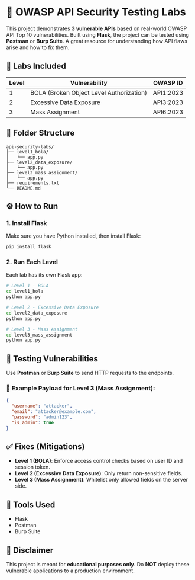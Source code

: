 # 🔐 OWASP API Security Testing Labs

This project demonstrates **3 vulnerable APIs** based on real-world OWASP API Top 10 vulnerabilities. Built using **Flask**, the project can be tested using **Postman** or **Burp Suite**. A great resource for understanding how API flaws arise and how to fix them.

## 🧪 Labs Included

| Level | Vulnerability                    | OWASP ID     |
|-------|----------------------------------|--------------|
| 1     | BOLA (Broken Object Level Authorization) | API1:2023 |
| 2     | Excessive Data Exposure          | API3:2023    |
| 3     | Mass Assignment                  | API6:2023    |

## 📁 Folder Structure

```
api-security-labs/
├── level1_bola/
│   └── app.py
├── level2_data_exposure/
│   └── app.py
├── level3_mass_assignment/
│   └── app.py
├── requirements.txt
└── README.md
```

## ⚙️ How to Run

### 1. Install Flask

Make sure you have Python installed, then install Flask:

```bash
pip install flask
```

### 2. Run Each Level

Each lab has its own Flask app:

```bash
# Level 1 - BOLA
cd level1_bola
python app.py

# Level 2 - Excessive Data Exposure
cd level2_data_exposure
python app.py

# Level 3 - Mass Assignment
cd level3_mass_assignment
python app.py
```

## 🔬 Testing Vulnerabilities

Use **Postman** or **Burp Suite** to send HTTP requests to the endpoints.

### 🧪 Example Payload for Level 3 (Mass Assignment):

```json
{
  "username": "attacker",
  "email": "attacker@example.com",
  "password": "admin123",
  "is_admin": true
}
```

## ✅ Fixes (Mitigations)

- **Level 1 (BOLA)**: Enforce access control checks based on user ID and session token.
- **Level 2 (Excessive Data Exposure)**: Only return non-sensitive fields.
- **Level 3 (Mass Assignment)**: Whitelist only allowed fields on the server side.

## 🧰 Tools Used

- Flask
- Postman
- Burp Suite

## 🚨 Disclaimer

This project is meant for **educational purposes only**. Do **NOT** deploy these vulnerable applications to a production environment.